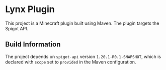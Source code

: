 # Lynx Plugin

This project is a Minecraft plugin built using Maven. The plugin targets the
Spigot API.

## Build Information

The project depends on `spigot-api` version `1.20.1-R0.1-SNAPSHOT`, which is
declared with `scope` set to `provided` in the Maven configuration.
